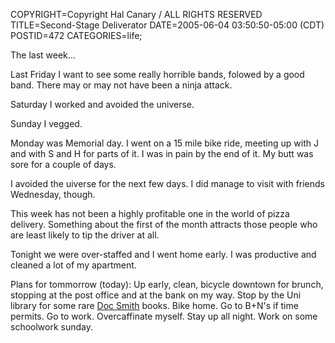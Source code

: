 COPYRIGHT=Copyright Hal Canary / ALL RIGHTS RESERVED
TITLE=Second-Stage Deliverator
DATE=2005-06-04 03:50:50-05:00 (CDT)
POSTID=472
CATEGORIES=life;

The last week...

Last Friday I want to see some really horrible bands, folowed by a good band. There may or may not have been a ninja attack.

Saturday I worked and avoided the universe.

Sunday I vegged.

Monday was Memorial day. I went on a 15 mile bike ride, meeting up with J and with S and H for parts of it. I was in pain by the end of it. My butt was sore for a couple of days.

I avoided the uiverse for the next few days. I did manage to visit with friends Wednesday, though.

This week has not been a highly profitable one in the world of pizza delivery. Something about the first of the month attracts those people who are least likely to tip the driver at all.

Tonight we were over-staffed and I went home early. I was productive and cleaned a lot of my apartment.

Plans for tommorrow (today): Up early, clean, bicycle downtown for brunch, stopping at the post office and at the bank on my way. Stop by the Uni library for some rare [Doc Smith](http://en.wikipedia.org/wiki/E._E._Smith) books. Bike home. Go to B+N's if time permits. Go to work. Overcaffinate myself. Stay up all night. Work on some schoolwork sunday.
